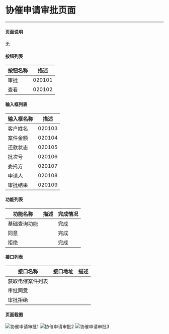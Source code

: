 协催申请审批页面
===

---

#### 页面说明

无

#### 按钮列表

按钮名称|描述
---|---
审批|020101
查看|020102


#### 输入框列表

输入框名称|描述
---|---
客户姓名|020103
案件金额|020104
还款状态|020105
批次号|020106
委托方|020107
申请人|020108
审批结果|020109


#### 功能列表

功能名称|描述|完成情况
---|---|---
基础查询功能||完成
同意||完成
拒绝||完成

#### 接口列表

接口名称|接口地址|描述
---|---|---
获取电催案件列表||
审批同意||
审批拒绝||

#### 页面截图

![协催申请审批1](/images/BUSINESS/外催模块/协催申请审批1.png)
![协催申请审批2](/images/BUSINESS/外催模块/协催申请审批2.png)
![协催申请审批3](/images/BUSINESS/外催模块/协催申请审批3.png)
